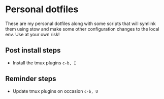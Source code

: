 # Personal dotfiles
These are my personal dotfiles along with some scripts that will symlink them
using stow and make some other configuration changes to the local env. Use at
your own risk!

## Post install steps
- Install the tmux plugins `c-b, I`

## Reminder steps
- Update tmux plugins on occasion `c-b, U`
